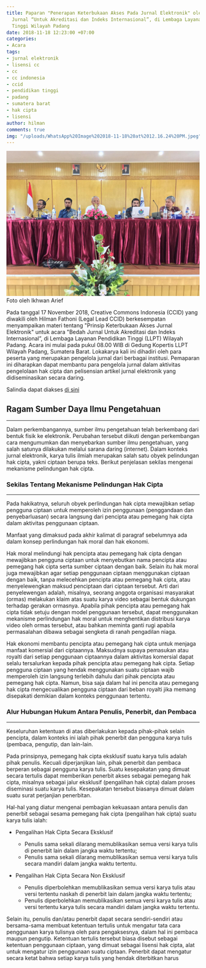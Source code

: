 ```yaml
---
title: Paparan "Penerapan Keterbukaan Akses Pada Jurnal Elektronik" oleh CCID di Bedah
  Jurnal “Untuk Akreditasi dan Indeks Internasional”, di Lembaga Layanan Pendidikan
  Tinggi Wilayah Padang
date: 2018-11-18 12:23:00 +07:00
categories:
- Acara
tags:
- jurnal elektronik
- lisensi cc
- cc
- cc indonesia
- ccid
- pendidikan tinggi
- padang
- sumatera barat
- hak cipta
- lisensi
author: hilman
comments: true
img: "/uploads/WhatsApp%20Image%202018-11-18%20at%2012.16.24%20PM.jpeg"
---
```


![WhatsApp Image 2018-11-18 at 12.16.24 PM.jpeg](/uploads/WhatsApp%20Image%202018-11-18%20at%2012.16.24%20PM.jpeg) Foto oleh Ikhwan Arief

Pada tanggal 17 November 2018, Creative Commons Indonesia (CCID) yang diwakili oleh Hilman Fathoni (Legal Lead CCID) berkesempatan menyampaikan materi tentang "Prinsip Keterbukaan Akses Jurnal Elektronik" untuk acara "Bedah Jurnal Untuk Akreditasi dan Indeks Internasional”, di Lembaga Layanan Pendidikan Tinggi (LLPT) Wilayah Padang. Acara ini mulai pada pukul 08.00 WIB di Gedung Kopertis LLPT Wilayah Padang, Sumatera Barat. Lokakarya kali ini dihadiri oleh para peserta yang merupakan pengelola jurnal dari berbagai institusi. Pemaparan ini diharapkan dapat membantu para pengelola jurnal dalam aktivitas pengelolaan hak cipta dan pelisensian artikel jurnal elektronik yang didiseminasikan secara daring.

Salindia dapat diakses [di sini](https://drive.google.com/open?id=1bcuL8PyrmmdPFaWxJZJ4zfsa5CoG4PjY)

## **Ragam Sumber Daya Ilmu Pengetahuan**

---

Dalam perkembangannya, sumber ilmu pengetahuan telah berkembang dari bentuk fisik ke elektronik. Perubahan tersebut diikuti dengan perkembangan cara mengumumkan dan menyebarkan sumber ilmu pengetahuan, yang salah satunya dilakukan melalui sarana daring (internet). Dalam konteks jurnal elektronik, karya tulis ilmiah merupakan salah satu obyek pelindungan hak cipta, yakni ciptaan berupa teks. Berikut penjelasan sekilas mengenai mekanisme pelindungan hak cipta.

### Sekilas Tentang Mekanisme Pelindungan Hak Cipta

---

Pada hakikatnya, seluruh obyek perlindungan hak cipta mewajibkan setiap pengguna ciptaan untuk memperoleh izin penggunaan (penggandaan dan penyebarluasan) secara langsung dari pencipta atau pemegang hak cipta dalam aktivitas penggunaan ciptaan. 

Manfaat yang dimaksud pada akhir kalimat di paragraf sebelumnya ada dalam konsep perlindungan hak moral dan hak ekonomi. 

Hak moral melindungi hak pencipta atau pemegang hak cipta dengan mewajibkan pengguna ciptaan untuk menyebutkan nama pencipta atau pemegang hak cipta serta sumber ciptaan dengan baik. Selain itu hak moral juga mewajibkan agar setiap penggunaan ciptaan menggunakan ciptaan dengan baik, tanpa melecehkan pencipta atau pemegang hak cipta, atau menyelewengkan maksud penciptaan dari ciptaan tersebut. Arti dari penyelewengan adalah, misalnya, seorang anggota organisasi masyarakat (ormas) melakukan klaim atas suatu karya video sebagai bentuk dukungan terhadap gerakan ormasnya. Apabila pihak pencipta atau pemegang hak cipta tidak setuju dengan model penggunaan tersebut, dapat menggunakan mekanisme perlindungan hak moral untuk menghentikan distribusi karya video oleh ormas tersebut, atau bahkan meminta ganti rugi apabila permasalahan dibawa sebagai sengketa di ranah pengadilan niaga.

Hak ekonomi membantu pencipta atau pemegang hak cipta untuk menjaga manfaat komersial dari ciptaannya. Maksudnya supaya pemasukan atau royalti dari setiap penggunaan ciptaannya dalam aktivitas komersial dapat selalu tersalurkan kepada pihak pencipta atau pemegang hak cipta. Setiap pengguna ciptaan yang hendak menggunakan suatu ciptaan wajib memperoleh izin langsung terlebih dahulu dari pihak pencipta atau pemegang hak cipta. Namun, bisa saja dalam hal ini pencita atau pemegang hak cipta mengecualikan pengguna ciptaan dari beban royalti jika memang disepakati demikian dalam konteks penggunaan tertentu.

### Alur Hubungan Hukum Antara Penulis, Penerbit, dan Pembaca

---

Keseluruhan ketentuan di atas diberlakukan kepada pihak-pihak selain pencipta, dalam konteks ini ialah pihak penerbit dan pengguna karya tulis (pembaca, pengutip, dan lain-lain.

Pada prinsipnya, pemegang hak cipta eksklusif suatu karya tulis adalah pihak penulis. Kecuali diperjanjikan lain, pihak penerbit dan pembaca berperan sebagai pengguna karya tulis. Suatu kesepakatan yang dimuat secara tertulis dapat memberikan penerbit akses sebagai pemegang hak cipta, misalnya sebagai jalur eksklusif (pengalihan hak cipta) dalam proses diseminasi suatu karya tulis. Kesepakatan tersebut biasanya dimuat dalam suatu surat perjanjian penerbitan. 

Hal-hal yang diatur mengenai pembagian kekuasaan antara penulis dan penerbit sebagai sesama pemegang hak cipta (pengalihan hak cipta) suatu karya tulis ialah:

* Pengalihan Hak Cipta Secara Eksklusif
    * Penulis sama sekali dilarang memublikasikan semua versi karya tulis di penerbit lain dalam jangka waktu tertentu;
    * Penulis sama sekali dilarang memublikasikan semua versi karya tulis secara mandiri dalam jangka waktu tertentu.

* Pengalihan Hak Cipta Secara Non Eksklusif
    * Penulis diperbolehkan memublikasikan semua versi karya tulis atau versi tertentu naskah di penerbit lain dalam jangka waktu tertentu;
    * Penulis diperbolehkan memublikasikan semua versi karya tulis atau versi tertentu karya tulis secara mandiri dalam jangka waktu tertentu.

Selain itu, penulis dan/atau penerbit dapat secara sendiri-sendiri atau bersama-sama membuat ketentuan tertulis untuk mengatur tata cara penggunaan karya tulisnya oleh para pengaksesnya, dalam hal ini pembaca maupun pengutip. Ketentuan tertulis tersebut biasa disebut sebagai ketentuan penggunaan ciptaan, yang dimuat sebagai lisensi hak cipta, alat untuk mengatur izin penggunaan suatu ciptaan. Penerbit dapat mengatur secara ketat bahwa setiap karya tulis yang hendak diterbitkan harus 

